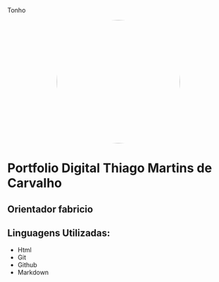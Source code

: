 Tonho

<div align="center">
    <img src="/mgt/thigsPics.jpeg" align="center" width="280" style="border-radius: 50%;"/>
</div>

#  Portfolio Digital Thiago Martins de Carvalho

## Orientador fabricio

## Linguagens Utilizadas:

- Html
- Git
- Github
- Markdown  